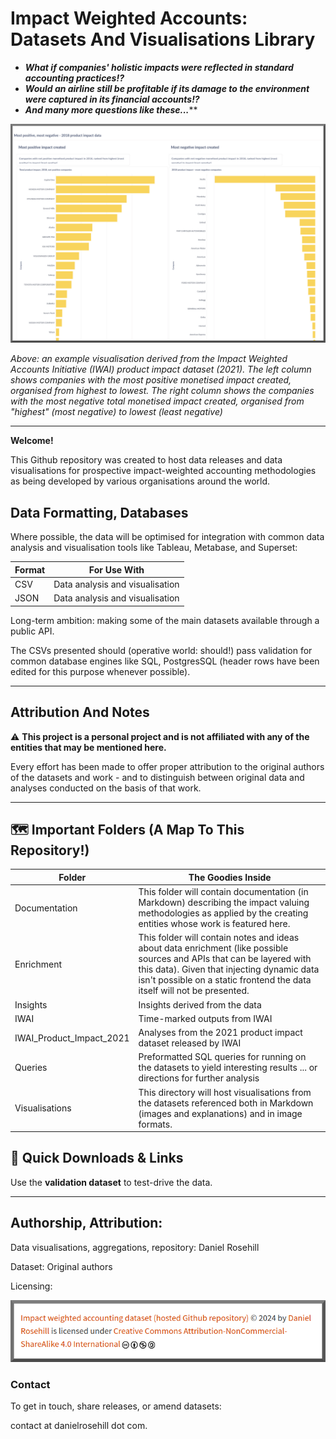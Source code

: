 # Impact Weighted Accounts: Datasets And Visualisations Library 

- ***What if companies' holistic impacts were reflected in standard accounting practices!?***
- ***Would an airline still be profitable if its damage to the environment were captured in its financial accounts!?***
- ***And many more questions like these...*****

![](images/negandpos.png)

*Above: an example visualisation derived from the Impact Weighted Accounts Initiative (IWAI) product impact dataset (2021). The left column shows companies with the most positive monetised impact created, organised from highest to lowest. The right column shows the companies with the most negative total monetised impact created, organised from "highest" (most negative) to lowest (least negative)*

------

**Welcome!**

This Github repository was created to host data releases and data visualisations for prospective impact-weighted accounting methodologies as being developed by various organisations around the world.

## Data Formatting, Databases

Where possible, the data will be optimised for integration with common data analysis and visualisation tools like Tableau, Metabase, and Superset:

| **Format** | For Use With                    |
| ---------- | ------------------------------- |
| CSV        | Data analysis and visualisation |
| JSON       | Data analysis and visualisation |

Long-term ambition: making some of the main datasets available through a public API.

The CSVs presented should (operative world: should!) pass validation for common database engines like SQL, PostgresSQL (header rows have been edited for this purpose whenever possible).

------

## Attribution And Notes 

⚠️  **This project is a personal project and is not affiliated with any of the entities that may be mentioned here.** 

Every effort has been made to offer proper attribution to the original authors of the datasets and work - and to distinguish between original data and analyses conducted on the basis of that work.

------

## 🗺️ Important Folders (A Map To This Repository!)

| Folder                   | The Goodies Inside                                           |
| ------------------------ | ------------------------------------------------------------ |
| Documentation            | This folder will contain documentation (in Markdown) describing the impact valuing methodologies as applied by the creating entities whose work is featured here. |
| Enrichment               | This folder will contain notes and ideas about data enrichment (like possible sources and APIs that can be layered with this data). Given that injecting dynamic data isn't possible on a static frontend the data itself will not be presented. |
| Insights                 | Insights derived from the data                               |
| IWAI                     | Time-marked outputs from IWAI                                |
| IWAI_Product_Impact_2021 | Analyses from the 2021 product impact dataset released by IWAI |
| Queries                  | Preformatted SQL queries for running on the datasets to yield interesting results ... or directions for further analysis |
| Visualisations           | This directory will host visualisations from the datasets referenced both in Markdown (images and explanations) and in image formats. |

## 📁 Quick Downloads & Links

Use the **validation dataset** to test-drive the data.

------

## Authorship, Attribution:

Data visualisations, aggregations, repository: Daniel Rosehill

Dataset: Original authors

Licensing:

![](./images/cc_license.png)



### Contact

To get in touch, share releases, or amend datasets:

contact at danielrosehill dot com.
